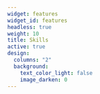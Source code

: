 ```yaml
---
widget: features
widget_id: features
headless: true
weight: 10
title: Skills
active: true
design:
  columns: "2"
  background:
    text_color_light: false
    image_darken: 0
---
```

